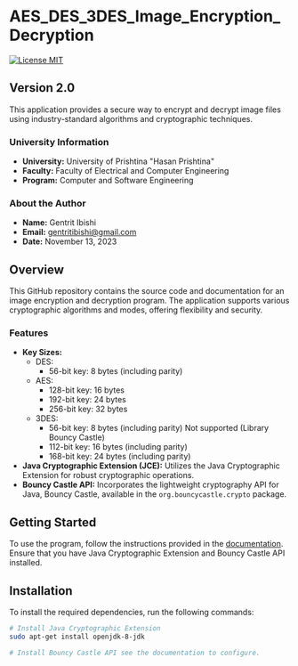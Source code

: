 # AES_DES_3DES_Image_Encryption_Decryption

[![License MIT](https://img.shields.io/badge/license-MIT-blue.svg)](https://github.com/GentritIbishi/AES_DES_3DES_Image_Encryption_Decyption/blob/master/LICENSE.txt)

## Version 2.0
This application provides a secure way to encrypt and decrypt image files using industry-standard algorithms and cryptographic techniques.

### University Information
- **University:** University of Prishtina "Hasan Prishtina"
- **Faculty:** Faculty of Electrical and Computer Engineering
- **Program:** Computer and Software Engineering

### About the Author
- **Name:** Gentrit Ibishi
- **Email:** gentritibishi@gmail.com
- **Date:** November 13, 2023

## Overview
This GitHub repository contains the source code and documentation for an image encryption and decryption program. The application supports various cryptographic algorithms and modes, offering flexibility and security.

### Features
- **Key Sizes:**
  - DES:
    - 56-bit key: 8 bytes (including parity)
  - AES:
    - 128-bit key: 16 bytes
    - 192-bit key: 24 bytes
    - 256-bit key: 32 bytes
  - 3DES:
    - 56-bit key: 8 bytes (including parity) Not supported (Library Bouncy Castle)
    - 112-bit key: 16 bytes (including parity)
    - 168-bit key: 24 bytes (including parity)
- **Java Cryptographic Extension (JCE):** Utilizes the Java Cryptographic Extension for robust cryptographic operations.
- **Bouncy Castle API:** Incorporates the lightweight cryptography API for Java, Bouncy Castle, available in the `org.bouncycastle.crypto` package.

## Getting Started
To use the program, follow the instructions provided in the [documentation](https://github.com/GentritIbishi/AES_DES_3DES_Image_Encryption_Decyption/blob/master/documentation.pdf). Ensure that you have Java Cryptographic Extension and Bouncy Castle API installed.

## Installation
To install the required dependencies, run the following commands:

```bash
# Install Java Cryptographic Extension
sudo apt-get install openjdk-8-jdk

# Install Bouncy Castle API see the documentation to configure.
